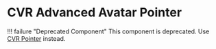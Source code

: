 ﻿# CVR Advanced Avatar Pointer <div class="whitelisted" data-list="A"></div>

!!! failure "Deprecated Component"
    This component is deprecated. Use [CVR Pointer](cvr-pointer.md) instead.